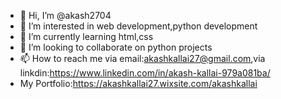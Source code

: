 - 👋 Hi, I’m @akash2704
- 👀 I’m interested in web development,python development
- 🌱 I’m currently learning html,css
- 💞️ I’m looking to collaborate on python projects
- 📫 How to reach me via email:akashkallai27@gmail.com,via linkdin:https://www.linkedin.com/in/akash-kallai-979a081ba/
- My Portfolio:https://akashkallai27.wixsite.com/akashkallai



